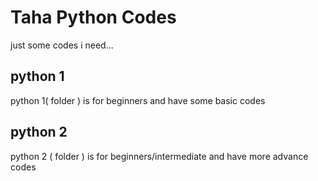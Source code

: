 # Taha Python Codes
 just some codes i need...
 ## python 1
 python 1( folder ) is for beginners and have some basic codes
  ## python 2
  python 2 ( folder ) is for beginners/intermediate and have more advance codes
